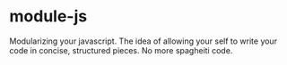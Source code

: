 module-js
=========

Modularizing your javascript. The idea of allowing your self to write your code in concise, structured pieces.
No more spagheiti code.

